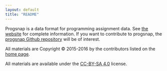 ```yaml
---
layout: default
title: "README"
---
```


Progsnap is a data format for programming assignment data.  See [the website](http://cloudcoderdotorg.github.io/progsnap-spec) for complete information.  If you want to contribute to progsnap, the [progsnap Github repository](https://github.com/cloudcoderdotorg/progsnap-spec) will be of interest.

All materials are Copyright &copy; 2015-2016 by the contributors listed on the [home page](http://cloudcoderdotorg.github.io/progsnap-spec).

All materials are available under the [CC-BY-SA 4.0](http://creativecommons.org/licenses/by-sa/4.0/) license.
